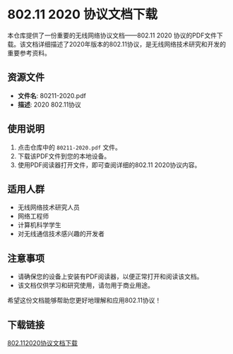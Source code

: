 # 802.11 2020 协议文档下载

本仓库提供了一份重要的无线网络协议文档——802.11 2020 协议的PDF文件下载。该文档详细描述了2020年版本的802.11协议，是无线网络技术研究和开发的重要参考资料。

## 资源文件

- **文件名**: 80211-2020.pdf
- **描述**: 2020 802.11协议

## 使用说明

1. 点击仓库中的 `80211-2020.pdf` 文件。
2. 下载该PDF文件到您的本地设备。
3. 使用PDF阅读器打开文件，即可查阅详细的802.11 2020协议内容。

## 适用人群

- 无线网络技术研究人员
- 网络工程师
- 计算机科学学生
- 对无线通信技术感兴趣的开发者

## 注意事项

- 请确保您的设备上安装有PDF阅读器，以便正常打开和阅读该文档。
- 该文档仅供学习和研究使用，请勿用于商业用途。

希望这份文档能够帮助您更好地理解和应用802.11协议！

## 下载链接

[802.112020协议文档下载](https://pan.quark.cn/s/4bbebdde0227)